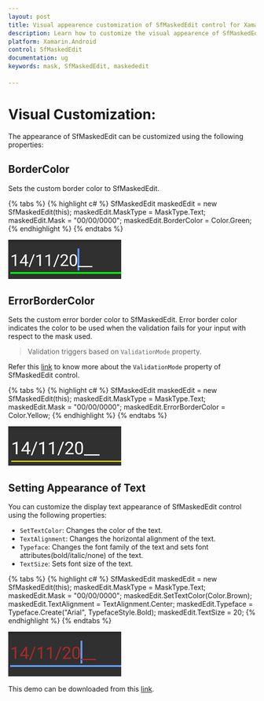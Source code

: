 ```yaml
---
layout: post
title: Visual appearence customization of SfMaskedEdit control for Xamarin.Android Platform
description: Learn how to customize the visual appearence of SfMaskedEdit control
platform: Xamarin.Android
control: SfMaskedEdit
documentation: ug 
keywords: mask, SfMaskedEdit, maskededit

---
```



# Visual Customization:

The appearance of SfMaskedEdit can be customized using the following properties:

## BorderColor

Sets the custom border color to SfMaskedEdit.

{% tabs %}
{% highlight c# %}
SfMaskedEdit maskedEdit = new SfMaskedEdit(this);
maskedEdit.MaskType = MaskType.Text;
maskedEdit.Mask = "00/00/0000";
maskedEdit.BorderColor = Color.Green;
{% endhighlight %}
{% endtabs %}

![](SfMaskedEditImages/Visual_BorderColor.png)

## ErrorBorderColor

Sets the custom error border color to SfMaskedEdit. Error border color indicates the color to be used when the validation fails for your input with respect to the mask used. 

> Validation triggers based on `ValidationMode` property.

Refer this [link](Validation#validation-mode) to know more about the `ValidationMode` property of SfMaskedEdit control.

{% tabs %}
{% highlight c# %}
SfMaskedEdit maskedEdit = new SfMaskedEdit(this);
maskedEdit.MaskType = MaskType.Text;
maskedEdit.Mask = "00/00/0000";
maskedEdit.ErrorBorderColor = Color.Yellow;
{% endhighlight %}
{% endtabs %}

![](SfMaskedEditImages/Visual_ErrorBorderColor.png)

 
## Setting Appearance of Text

You can customize the display text appearance of SfMaskedEdit control using the following properties:

* `SetTextColor`: Changes the color of the text.
* `TextAlignment`: Changes the horizontal alignment of the text.
* `Typeface`: Changes the font family of the text and sets font attributes(bold/italic/none) of the text.
* `TextSize`: Sets font size of the text.

{% tabs %}
{% highlight c# %}
SfMaskedEdit maskedEdit = new SfMaskedEdit(this);
maskedEdit.MaskType = MaskType.Text;
maskedEdit.Mask = "00/00/0000";
maskedEdit.SetTextColor(Color.Brown);
maskedEdit.TextAlignment = TextAlignment.Center;
maskedEdit.Typeface = Typeface.Create("Arial", TypefaceStyle.Bold);
maskedEdit.TextSize = 20;
{% endhighlight %}
{% endtabs %}

![](SfMaskedEditImages/Visual_TextColor.png)

This demo can be downloaded from this [link](http://files2.syncfusion.com/Xamarin.Android/Samples/MaskedEdit_VisualCustomize.zip).
